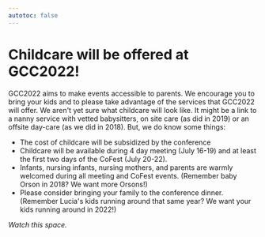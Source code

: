 ```yaml
---
autotoc: false
---
```

<slot name="/events/gcc2022/header" />

# Childcare will be offered at GCC2022!

GCC2022 aims to make events accessible to parents. We encourage you to bring your kids and to please take advantage of the services that GCC2022 will offer. We aren't yet sure what childcare will look like.  It might be a link to a nanny service with vetted babysitters, on site care (as did in 2019) or an offsite day-care (as we did in 2018).  But, we do know some things:

* The cost of childcare will be subsidized by the conference
* Childcare will be available during 4 day meeting (July 16-19) and at least the first two days of the CoFest (July 20-22).
* Infants, nursing infants, nursing mothers, and parents are warmly welcomed during all meeting and CoFest events. (Remember baby Orson in 2018? We want more Orsons!)
* Please consider bringing your family to the conference dinner. (Remember Lucia's kids running around that same year?  We want your kids running around in 2022!)

*Watch this space.*
